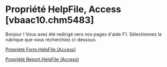 
# Propriété HelpFile, Access [vbaac10.chm5483]

Bonjour ! Vous avez été redirigé vers nos pages d'aide F1. Sélectionnez la rubrique que vous recherchiez ci-dessous.

[Propriété Form.HelpFile (Access)](http://msdn.microsoft.com/library/72b416b1-5257-9560-ebc0-625abc3f7e85%28Office.15%29.aspx)

[Propriété Report.HelpFile (Access)](http://msdn.microsoft.com/library/cfab3009-c8e1-5f56-020a-e0a972e0de50%28Office.15%29.aspx)

